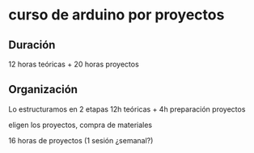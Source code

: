 # curso de arduino por proyectos

## Duración

12 horas teóricas
+
20 horas proyectos

## Organización

Lo estructuramos en 2 etapas
12h teóricas + 4h preparación proyectos

eligen los proyectos, compra de materiales

16 horas de proyectos (1 sesión ¿semanal?)
